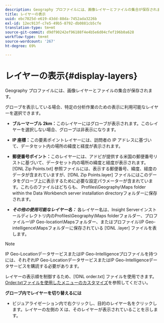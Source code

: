 ```yaml
---
description: Geography プロファイルには、画像レイヤーとファイルの集合が保存されます。
title: レイヤーの表示
uuid: ebc7025d-e619-43dd-88da-7452ada3226b
exl-id: 12ec913f-c7e5-49b5-8792-db0881cb5cfe
translation-type: tm+mt
source-git-commit: d9df90242ef96188f4e4b5e6d04cfef196b0a628
workflow-type: tm+mt
source-wordcount: '267'
ht-degree: 69%

---
```


# レイヤーの表示{#display-layers}

Geography プロファイルには、画像レイヤーとファイルの集合が保存されます。

グローブを表示している場合、特定の分析作業のための表示に利用可能なレイヤーを選択できます。

* **ブルーマーブル 2km：**&#x200B;このレイヤーにはグローブが表示されます。このレイヤーを選択しない場合、グローブは非表示になります。
* **IP 座標：**&#x200B;この要素ポイントレイヤーには、訪問者の IP アドレスに基づいて、データセット内の場所の緯度と経度が表示されます。
* **郵便番号ポイント：**&#x200B;このレイヤーには、アドビが提供する米国の郵便番号リストに基づいて、データセット内の場所の緯度と経度が表示されます。[!DNL Zip Points.txt] 参照ファイルには、表示する郵便番号、緯度、経度のデータが含まれていますが、[!DNL Zip Points.layer] ファイルにはこのデータをグローブ上に表示するために必要な設定パラメーターが含まれています。これらのファイルはどちらも、 Profiles\Geography\Maps folder within the Data Workbench server installation directoryフォルダーに保存されます。

* ***その他の使用可能なレイヤー名：*** 各レイヤー名は、Insight Serverインストールディレクトリ内のProfiles\Geography\Maps folderフォルダー、プロファイルー\IP Geo-location\Mapsフォルダー、またはプロファイル\IP Geo-intelligence\Mapsフォルダーに保存されている [!DNL .layer] ファイルを表します。

>[!NOTE]
>
>IP Geo-LocationデータサービスまたはIP Geo-Intelligenceプロファイルを持つには、それぞれIP Geo-LocationデータサービスまたはIP Geo-Intelligenceデータサービスを購読する必要があります。

レイヤーの表示順を制御するため、[!DNL order.txt] ファイルを使用できます。 [Order.txtファイルを使用したメニューのカスタマイズ](../../../../home/c-get-started/c-intf-anlys-ftrs/c-ctm-menus/t-cstm-menus-ordr-files.md#task-a391800a8dd444deb3e1516d5189f999)を参照してください。

**グローブ内でレイヤーを切り替えるには**

* ビジュアライゼーション内で右クリックし、目的のレイヤー名をクリックします。レイヤーの左側の X は、そのレイヤーが表示されていることを示します。
